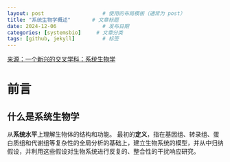 ```yaml
---
layout: post                   # 使用的布局模板（通常为 post）
title: "系统生物学概述"       # 文章标题
date: 2024-12-06               # 发布日期
categories: [systemsbio]     # 文章分类
tags: [github, jekyll]         # 标签
---
```


[来源：一个新兴的交叉学科：系统生物学](https://xuebingwu.github.io/papers/wu2006.pdf)

# 前言
## 什么是系统生物学
  从**系统水平**上理解生物体的结构和功能。
  最初的**定义**，指在基因组、转录组、蛋白质组和代谢组等复杂性的全局分析的基础上，建立生物系统的模型，并从中归纳假设，并利用这些假设对生物系统进行反复的、整合性的干扰响应研究。

